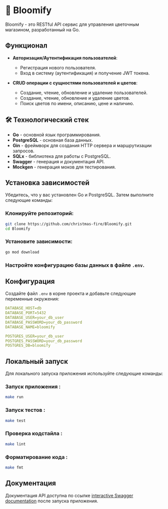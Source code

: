 # 🌸 Bloomify

Bloomify - это RESTful API сервис для управления цветочным магазином, разработанный на Go.

## Функционал

- **Авторизация/Аутентификация пользователей**:
  - Регистрация нового пользователя.
  - Вход в систему (аутентификация) и получение JWT токена.
  
- **CRUD операции с сущностями пользователей и цветов**:
  - Создание, чтение, обновление и удаление пользователей.
  - Создание, чтение, обновление и удаление цветов.
  - Поиск цветов по имени, описанию, цене и наличию.

## 🛠 Технологический стек

- **Go** - основной язык программирования.
- **PostgreSQL** - основная база данных.
- **Gin** - фреймворк для создания HTTP сервера и маршрутизации запросов.
- **SQLx** - библиотека для работы с PostgreSQL.
- **Swagger** - генерация и документация API.
- **Mockgen** - генерация моков для тестирования.

## Установка зависимостей

Убедитесь, что у вас установлен Go и PostgreSQL. Затем выполните следующие команды:

### Клонируйте репозиторий:
```bash
git clone https://github.com/christmas-fire/Bloomify.git
cd Bloomify
```

### Установите зависимости:
```bash
go mod download
```

### Настройте конфигурацию базы данных в файле `.env`.

## Конфигурация

Создайте файл `.env` в корне проекта и добавьте следующие переменные окружения:

```yaml
DATABASE_HOST=db
DATABASE_PORT=5432
DATABASE_USER=your_db_user
DATABASE_PASSWORD=your_db_password
DATABASE_NAME=bloomify

POSTGRES_USER=your_db_user
POSTGRES_PASSWORD=your_db_password
POSTGRES_DB=bloomify
```

## Локальный запуск
Для локального запуска приложения используйте следующие команды:

### Запуск приложения :
```bash
make run
```
### Запуск тестов :
```bash
make test
```

### Проверка кодстайла :
```bash
make lint
```

### Форматирование кода :
```bash
make fmt
```

## Документация
Документация API доступна по ссылке [interactive Swagger documentation](http://localhost:8080/swagger/index.html#/) после запуска приложения.
